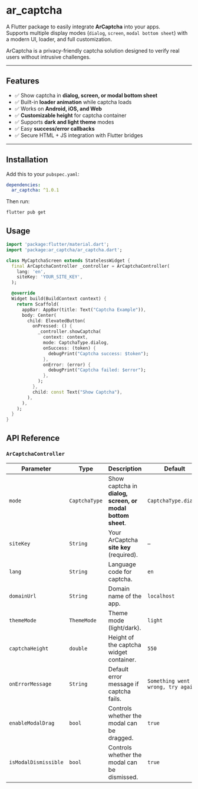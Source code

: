 # ar_captcha

A Flutter package to easily integrate **ArCaptcha** into your apps.  
Supports multiple display modes (`dialog`, `screen`, `modal bottom sheet`) with a modern UI, loader,
and full customization.

ArCaptcha is a privacy-friendly captcha solution designed to verify real users without intrusive
challenges.

---

## Features

- ✅ Show captcha in **dialog, screen, or modal bottom sheet**
- ✅ Built-in **loader animation** while captcha loads
- ✅ Works on **Android, iOS, and Web**
- ✅ **Customizable height** for captcha container
- ✅ Supports **dark and light theme** modes
- ✅ Easy **success/error callbacks**
- ✅ Secure HTML + JS integration with Flutter bridges

---

## Installation

Add this to your `pubspec.yaml`:

```yaml
dependencies:
  ar_captcha: ^1.0.1
```

Then run:

```bash
flutter pub get
```

## Usage

```dart
import 'package:flutter/material.dart';
import 'package:ar_captcha/ar_captcha.dart';

class MyCaptchaScreen extends StatelessWidget {
  final ArCaptchaController _controller = ArCaptchaController(
    lang: 'en',
    siteKey: 'YOUR_SITE_KEY',
  );

  @override
  Widget build(BuildContext context) {
    return Scaffold(
      appBar: AppBar(title: Text("Captcha Example")),
      body: Center(
        child: ElevatedButton(
          onPressed: () {
            _controller.showCaptcha(
              context: context,
              mode: CaptchaType.dialog,
              onSuccess: (token) {
                debugPrint("Captcha success: $token");
              },
              onError: (error) {
                debugPrint("Captcha failed: $error");
              },
            );
          },
          child: const Text("Show Captcha"),
        ),
      ),
    );
  }
}

```

## API Reference

### `ArCaptchaController`

| Parameter            | Type          | Description                                                | Default                            |
|----------------------|---------------|------------------------------------------------------------|------------------------------------|
| `mode`               | `CaptchaType` | Show captcha in **dialog, screen, or modal bottom sheet**. | `CaptchaType.dialog`               |
| `siteKey`            | `String`      | Your ArCaptcha **site key** (required).                    | –                                  |
| `lang`               | `String`      | Language code for captcha.                                 | `en`                               |
| `domainUrl`          | `String`      | Domain name of the app.                                    | `localhost`                        |
| `themeMode`          | `ThemeMode`   | Theme mode (light/dark).                                   | `light`                            |
| `captchaHeight`      | `double`      | Height of the captcha widget container.                    | `550`                              |
| `onErrorMessage`     | `String`      | Default error message if captcha fails.                    | `Something went wrong, try again!` |
| `enableModalDrag`    | `bool`        | Controls whether the modal can be dragged.                 | `true`                             |
| `isModalDismissible` | `bool`        | Controls whether the modal can be dismissed.               | `true`                             |
